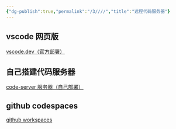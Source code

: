 ```yaml
---
{"dg-publish":true,"permalink":"/3////","title":"远程代码服务器"}
---
```



## vscode 网页版
[vscode.dev（官方部署）](../编程工具/vscode/vscode云部署网页版.md#vscode.dev（官方部署）)

## 自己搭建代码服务器
[code-server 服务器（自己部署）](../编程工具/vscode/vscode云部署网页版.md#code-server%20服务器（自己部署）)

## github codespaces
[github workspaces](代码托管平台/github/github.md#github%20codespace)